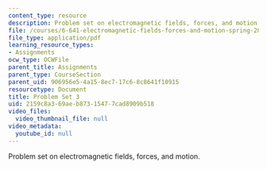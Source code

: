 ```yaml
---
content_type: resource
description: Problem set on electromagnetic fields, forces, and motion.
file: /courses/6-641-electromagnetic-fields-forces-and-motion-spring-2005/2159c8a369aeb87315477cad8909b518_ps3sp05.pdf
file_type: application/pdf
learning_resource_types:
- Assignments
ocw_type: OCWFile
parent_title: Assignments
parent_type: CourseSection
parent_uid: 906956e5-4a15-8ec7-17c6-8c8641f10915
resourcetype: Document
title: Problem Set 3
uid: 2159c8a3-69ae-b873-1547-7cad8909b518
video_files:
  video_thumbnail_file: null
video_metadata:
  youtube_id: null
---
```

Problem set on electromagnetic fields, forces, and motion.

